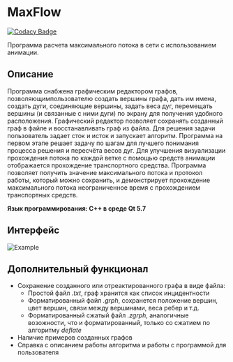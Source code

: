 # MaxFlow

[![Codacy Badge](https://api.codacy.com/project/badge/Grade/e76c633847554ee484a50f21a00db98d)](https://app.codacy.com/manual/kovinevmv/MaxFlow?utm_source=github.com&utm_medium=referral&utm_content=kovinevmv/MaxFlow&utm_campaign=Badge_Grade_Settings)

Программа расчета максимального потока в сети с использованием анимации.

## Описание

Программа снабжена графическим редактором графов, позволяющимпользователю создать вершины графа, дать им имена, создать дуги, соединяющие вершины, задать веса дуг, перемещать вершины (и связанные с ними дуги) по экрану для получения удобного расположения. Графический редактор позволяет сохранять созданный граф в файле и восстанавливать граф из файла. Для решения задачи пользователь задает сток и исток и запускает алгоритм. Программа на первом этапе решает задачу по шагам для лучшего понимания процесса решения и пересчёта весов дуг. Для улучшения визуализации прохождения потока по каждой ветке с помощью средств анимации отображается прохождение транспортного средства. Программа позволяет получить значение максимального потока и протокол работы, который можно сохранить, и демонстрирует прохождение максимального потока неограниченное время с прохождением транспортных средств.

**Язык программирования: С++ в среде Qt 5.7**

## Интерфейс

![Example](https://github.com/kovinevmv/MaxFlow/blob/master/docs/example.png?raw=true)

## Дополнительный функционал

* Сохранение созданного или отреактированного графа в виде файла:
	* Простой файл *.txt*, граф хранится как список инцидентности 
	* Форматированный файл *.grph*, сохранется положение вершин, цвет вершин, связи между вершинами, веса ребер и т.д.
	* Форматированный сжатый файл *.zgrph*, аналогичные возожности, что и форматированный, только со сжатием по алгоритму *deflate*
* Наличие примеров созданных графов 
* Справка с описанием работы алгоритма и работы с программой для пользователя






